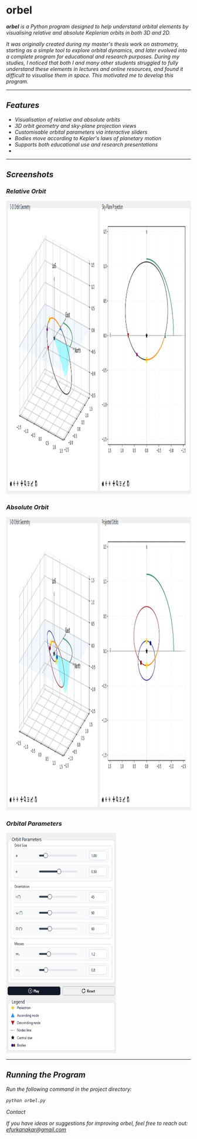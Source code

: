 # orbel

<i>**orbel** is a Python program designed to help understand orbital elements by visualising relative and absolute Keplerian orbits in both 3D and 2D.  <i>

It was originally created during my master's thesis work on astrometry, starting as a simple tool to explore orbital dynamics, and later evolved into a complete program for educational and research purposes. During my studies, I noticed that both I and many other students struggled to fully understand these elements in lectures and online resources, and found it difficult to visualise them in space. This motivated me to develop this program.

---

##  Features
- Visualisation of relative and absolute orbits
- 3D orbit geometry and sky-plane projection views
- Customisable orbital parameters via interactive sliders
- Bodies move according to Kepler's laws of planetary motion 
- Supports both educational use and research presentations
- 
---


##  Screenshots

### Relative Orbit
<img src="images/orbel2.png" width="600" height="800">

### Absolute Orbit
<img src="images/orbel3.png" width="600" height="800">

### Orbital Parameters
<img src="images/orbel1.png" width="300" height="600">


---

##  Running the Program
Run the following command in the project directory:
```bash
python orbel.py
```


Contact

If you have ideas or suggestions for improving orbel, feel free to reach out:
efurkanakar@gmail.com
